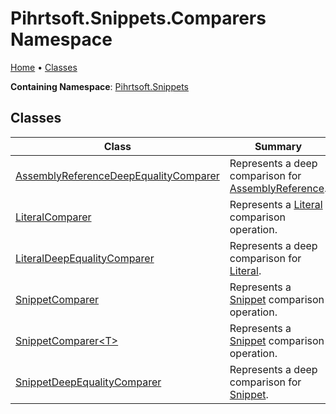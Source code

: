 <a name="_top"></a>

# Pihrtsoft\.Snippets\.Comparers Namespace

[Home](../../../README.md#_top) &#x2022; [Classes](#classes)

**Containing Namespace**: [Pihrtsoft.Snippets](../README.md#_top)

## Classes

| Class | Summary |
| ----- | ------- |
| [AssemblyReferenceDeepEqualityComparer](AssemblyReferenceDeepEqualityComparer/README.md#_top) | Represents a deep comparison for [AssemblyReference](../AssemblyReference/README.md#_top)\. |
| [LiteralComparer](LiteralComparer/README.md#_top) | Represents a [Literal](../Literal/README.md#_top) comparison operation\. |
| [LiteralDeepEqualityComparer](LiteralDeepEqualityComparer/README.md#_top) | Represents a deep comparison for [Literal](../Literal/README.md#_top)\. |
| [SnippetComparer](SnippetComparer/README.md#_top) | Represents a [Snippet](../Snippet/README.md#_top) comparison operation\. |
| [SnippetComparer\<T>](SnippetComparer-1/README.md#_top) | Represents a [Snippet](../Snippet/README.md#_top) comparison operation\. |
| [SnippetDeepEqualityComparer](SnippetDeepEqualityComparer/README.md#_top) | Represents a deep comparison for [Snippet](../Snippet/README.md#_top)\. |

